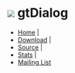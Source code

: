 # ![](images/icon.png) gtDialog

* [Home](http://foicica.com/gtdialog) |
* [Download](http://foicica.com/gtdialog/download) |
* [Source](http://foicica.com/hg/gtdialog) |
* [Stats](http://foicica.com/gtdialog/stats) |
* [Mailing List](http://foicica.com/lists)
